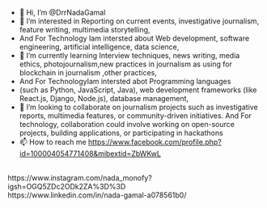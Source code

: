 - 👋 Hi, I’m @DrrNadaGamal
- 👀 I’m interested in Reporting on current events, investigative journalism, feature writing, multimedia storytelling,
-  And For Technology Iam intersted about Web development, software engineering, artificial intelligence, data science,
- 🌱 I’m currently learning  Interview techniques, news writing, media ethics, photojournalism,new practices in journalism as using for blockchain in journalism ,other practices,
- And For TechnologyIam intersted abot Programming languages
-  (such as Python, JavaScript, Java), web development frameworks (like React.js, Django, Node.js), database management, 
- 💞️ I’m looking to collaborate on  journalism projects such as investigative reports, multimedia features, or community-driven initiatives.
   And For technology, collaboration could involve working on open-source projects, building applications, or participating in hackathons
- 📫 How to reach me 
https://www.facebook.com/profile.php?id=100004054771408&mibextid=ZbWKwL
<br>
https://www.instagram.com/nada_monofy?igsh=OGQ5ZDc2ODk2ZA%3D%3D
<br>
https://www.linkedin.com/in/nada-gamal-a078561b0/



<!---
DrrNadaGamal/DrrNadaGamal is a ✨ special ✨ repository because its `README.md` (this file) appears on your GitHub profile.
You can click the Preview link to take a look at your changes.
--->

